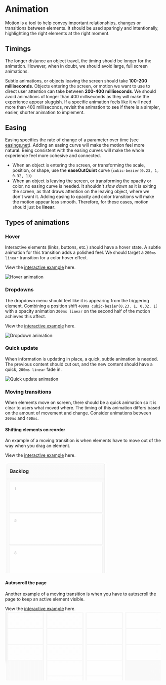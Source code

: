 # Animation

Motion is a tool to help convey important relationships, changes or transitions between elements. It should be used sparingly and intentionally, highlighting the right elements at the right moment.

## Timings

The longer distance an object travel, the timing should be longer for the animation. However, when in doubt, we should avoid large, full screen animations.

Subtle animations, or objects leaving the screen should take **100-200 milliseconds**. Objects entering the screen, or motion we want to use to direct user attention can take between **200-400 milliseconds**. We should avoid animations of longer than 400 milliseconds as they will make the experience appear sluggish. If a specific animation feels like it will need more than 400 milliseconds, revisit the animation to see if there is a simpler, easier, shorter animation to implement.

## Easing

Easing specifies the rate of change of a parameter over time (see [easings.net](http://easings.net/)). Adding an easing curve will make the motion feel more natural. Being consistent with the easing curves will make the whole experience feel more cohesive and connected.

* When an object is entering the screen, or transforming the scale, position, or shape, use the **easeOutQuint** curve (`cubic-bezier(0.23, 1, 0.32, 1)`)
* When an object is leaving the screen, or transforming the opacity or color, no easing curve is needed. It shouldn't _slow down_ as it is exiting the screen, as that draws attention on the leaving object, where we don't want it. Adding easing to opacity and color transitions will make the motion appear less smooth. Therefore, for these cases, motion should just be **linear**.

## Types of animations

### Hover

Interactive elements (links, buttons, etc.) should have a hover state. A subtle animation for this transition adds a polished feel. We should target a `200ms linear` transition for a color hover effect.

View the [interactive example](http://codepen.io/awhildy/full/GNyEvM/) here.

![Hover animation](img/animation-hover.gif)

### Dropdowns

The dropdown menu should feel like it is appearing from the triggering element. Combining a position shift `400ms cubic-bezier(0.23, 1, 0.32, 1)` with a opacity animation `200ms linear` on the second half of the motion achieves this affect.

View the [interactive example](http://codepen.io/awhildy/full/jVLJpb/) here.

![Dropdown animation](img/animation-dropdown.gif)

### Quick update

When information is updating in place, a quick, subtle animation is needed. The previous content should cut out, and the new content should have a quick, `200ms linear` fade in.

![Quick update animation](img/animation-quickupdate.gif)

### Moving transitions

When elements move on screen, there should be a quick animation so it is clear to users what moved where. The timing of this animation differs based on the amount of movement and change. Consider animations between `200ms` and `400ms`.

#### Shifting elements on reorder
An example of a moving transition is when elements have to move out of the way when you drag an element.

View the [interactive example](http://codepen.io/awhildy/full/ALyKPE/) here.

![Reorder animation](img/animation-reorder.gif)

#### Autoscroll the page
Another example of a moving transition is when you have to autoscroll the page to keep an active element visible.

View the [interactive example](http://codepen.io/awhildy/full/PbxgVo/) here.
![Autoscroll animation](img/animation-autoscroll.gif)